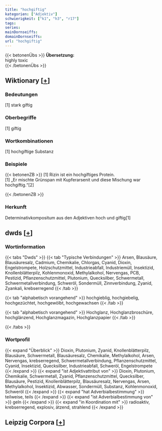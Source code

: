 ```yaml
---
title: "hochgiftig"
kategorien: ["Adjektiv"]
schwierigkeit: ["k1", "h3", "r17"]
tags:
series:
mainDornseiffs:
domainDornseiffs:
url: "hochgiftig"
---
```


{{< betonenÜbs >}}
**Übersetzung:**  
highly toxic  
{{< /betonenÜbs >}}

## Wiktionary [[+](https://de.wiktionary.org/wiki/hochgiftig)]

### Bedeutungen
[1] stark giftig  

### Oberbegriffe
[1] giftig  

### Wortkombinationen
[1] hochgiftige Substanz  

### Beispiele
{{< betonenZB >}}
[1] Rizin ist ein hochgiftiges Protein.  
[1] „Er mischte Grünspan mit Kupferarsenit und diese Mischung war hochgiftig.“[2]  

{{< /betonenZB >}}
### Herkunft
Determinativkompositum aus den Adjektiven hoch und giftig[1]  



## dwds [[+](https://www.dwds.de/wb/hochgiftig)]

### Wortinformation
{{< tabs "Dwds" >}}
{{< tab "Typische Verbindungen" >}}
Arsen, Blausäure, Blausäuresalz, Cadmium, Chemikalie, Chlorgas, Cyanid, Dioxin, Engelstrompete, Holzschutzmittel, Industrieabfall, Industriemüll, Insektizid, Knollenblätterpilz, Kohlenmonoxid, Methylalkohol, Nervengas, PCB, Pestizid, Pflanzenschutzmittel, Plutonium, Quecksilber, Schwermetall, Schwermetallverbindung, Schweröl, Sondermüll, Zinnverbindung, Zyanid, Zyankali, krebserregend
{{< /tab >}}

{{< tab "alphabetisch vorangehend" >}}
hochgieblig, hochgiebelig, hochgezüchtet, hochgewölbt, hochgewachsen
{{< /tab >}}

{{< tab "alphabetisch vorangehend" >}}
Hochglanz, Hochglanzbroschüre, hochglänzend, Hochglanzmagazin, Hochglanzpapier
{{< /tab >}}

{{< /tabs >}}

### Wortprofil
{{< expand "Überblick" >}} Dioxin, Plutonium, Zyanid, Knollenblätterpilz, Blausäure, Schwermetall, Blausäuresalz, Chemikalie, Methylalkohol, Arsen, Nervengas, krebserregend, Schwermetallverbindung, Pflanzenschutzmittel, Cyanid, Insektizid, Quecksilber, Industrieabfall, Schweröl, Engelstrompete {{< /expand >}}
{{< expand "ist Adjektivattribut von" >}} Dioxin, Plutonium, Chemikalie, Schwermetall, Zyanid, Pflanzenschutzmittel, Quecksilber, Blausäure, Pestizid, Knollenblätterpilz, Blausäuresalz, Nervengas, Arsen, Methylalkohol, Insektizid, Abwasser, Sondermüll, Substanz, Kohlenmonoxid, Schweröl {{< /expand >}}
{{< expand "hat Adverbialbestimmung" >}} teilweise, teils {{< /expand >}}
{{< expand "ist Adverbialbestimmung von" >}} geln {{< /expand >}}
{{< expand "in Koordination mit" >}} radioaktiv, krebserregend, explosiv, ätzend, strahlend {{< /expand >}}

## Leipzig Corpora [[+](https://corpora.uni-leipzig.de/en/res?word=hochgiftig&corpusId=deu_newscrawl-public_2018)]

